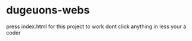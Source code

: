# dugeuons-webs

press index.html for this project to work dont click anything in less your a coder
